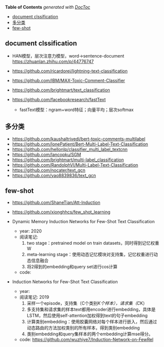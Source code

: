 <!-- START doctoc generated TOC please keep comment here to allow auto update -->
<!-- DON'T EDIT THIS SECTION, INSTEAD RE-RUN doctoc TO UPDATE -->
**Table of Contents**  *generated with [DocToc](https://github.com/thlorenz/doctoc)*

- [document clssification](#document-clssification)
- [多分类](#多分类)
- [few-shot](#few-shot)

<!-- END doctoc generated TOC please keep comment here to allow auto update -->



## document clssification
- HAN模型，层次注意力模型，word->sentence-document https://zhuanlan.zhihu.com/p/44776747

- https://github.com/ricardorei/lightning-text-classification
- https://github.com/IBM/MAX-Toxic-Comment-Classifier
- https://github.com/brightmart/text_classification
- https://github.com/facebookresearch/fastText
  - fastText模型：ngram+word特征；向量平均；层次softmax

## 多分类
- https://github.com/kaushaltrivedi/bert-toxic-comments-multilabel
- https://github.com/lonePatient/Bert-Multi-Label-Text-Classification
- https://github.com/hellonlp/classifier_multi_label_textcnn
- https://github.com/lancopku/SGM
- https://github.com/brightmart/multi-label_classification
- https://github.com/RandolphVI/Multi-Label-Text-Classification
- https://github.com/nocater/text_gcn
- https://github.com/yao8839836/text_gcn


## few-shot

- https://github.com/ShaneTian/Att-Induction
- https://github.com/xionghhcs/few_shot_learning

- Dynamic Memory Induction Networks for Few-Shot Text Classification
  - year: 2020
  - 阅读笔记: 
    1. two stage：pretrained model on train datasets，同时得到记忆权重W
    2. meta-learning stage：使用动态记忆模块对支持集，记忆权重进行动态信息融合
    3. 将2得到的embedding和query set进行cos计算
  - code: 

- Induction Networks for Few-Shot Text Classification
  - year: 
  - 阅读笔记: 2019
    1. 采样一个episode，支持集（C个类别*K个样本），请求集（C*K）
    2. 多支持集和请求集的样本text都用encoder进行embedding，具体是LSTM，然后使用self-attention加权得到text的句子embedding
    3. 计算类别embedding：使用胶囊网络对每个样本进行嵌入，然后通过动态路由的方法加权类别的所有样本，得到类别embedding
    4. 类别embedding和query集样本的两个embedding计算mse得分。
  - code: https://github.com/wuzhiye7/Induction-Network-on-FewRel

